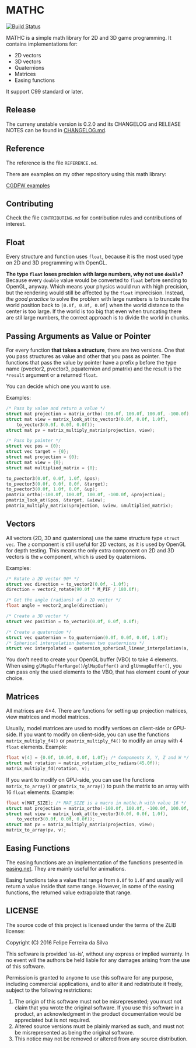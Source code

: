 # MATHC

[![Build Status](https://travis-ci.org/ferreiradaselva/mathc.svg?branch=master)](https://travis-ci.org/ferreiradaselva/mathc)

MATHC is a simple math library for 2D and 3D game programming. It contains implementations for:

- 2D vectors
- 3D vectors
- Quaternions
- Matrices
- Easing functions

It support C99 standard or later.

## Release

The curreny unstable version is 0.2.0 and its CHANGELOG and RELEASE NOTES can be found in [CHANGELOG.md](CHANGELOG.md#020---2017-11-11).

## Reference

The reference is the file `REFERENCE.md`.

There are examples on my other repository using this math library:

[CGDFW examples](https://github.com/ferreiradaselva/cgdfw/tree/master/examples)

## Contributing

Check the file `CONTRIBUTING.md` for contribution rules and contributions of interest.

## Float

Every structure and function uses `float`, because it is the most used type on 2D and 3D programming with OpenGL.

**The type `float` loses precision with large numbers, why not use `double`?** Because every `double` value would be converted to `float` before sending to OpenGL, anyway. Which means your physics would run with high precision, but the rendering would still be affected by the `float` imprecision. Instead, *the good practice* to solve the problem with large numbers is to truncate the world position back to `[0.0f, 0.0f, 0.0f]` when the world distance to the center is too large. If the world is too big that even when truncating there are stil large numbers, the correct approach is to divide the world in chunks.

## Passing Arguments as Value or Pointer

For every function **that takes a structure**, there are two versions. One that you pass structures as value and other that you pass as pointer. The functions that pass the value by pointer have a prefix `p` before the type name (pvector2, pvector3, pquaternion and pmatrix) and the result is the `*result` argument or a returned `float`.

You can decide which one you want to use.

Examples:

```c
/* Pass by value and return a value */
struct mat projection = matrix_ortho(-100.0f, 100.0f, 100.0f, -100.0f);
struct mat view = matrix_look_at(to_vector3(0.0f, 0.0f, 1.0f),
	to_vector3(0.0f, 0.0f, 0.0f));
struct mat pv = matrix_multiply_matrix(projection, view);

/* Pass by pointer */
struct vec pos = {0};
struct vec target = {0};
struct mat projection = {0};
struct mat view = {0};
struct mat multiplied_matrix = {0};

to_pvector3(0.0f, 0.0f, 1.0f, &pos);
to_pvector3(0.0f, 0.0f, 0.0f, &target);
to_pvector3(0.0f, 1.0f, 0.0f, &up);
pmatrix_ortho(-100.0f, 100.0f, 100.0f, -100.0f, &projection);
pmatrix_look_at(&pos, &target, &view);
pmatrix_multiply_matrix(&projection, &view, &multiplied_matrix);
```

## Vectors

All vectors (2D, 3D and quaternions) use the same structure type `struct vec`. The `z` component is still useful for 2D vectors, as it is used by OpenGL for depth testing. This means the only extra component on 2D and 3D vectors is the `w` component, which is used by quaternions.

Examples:

```c
/* Rotate a 2D vector 90º */
struct vec direction = to_vector2(0.0f, -1.0f);
direction = vector2_rotate(90.0f * M_PIF / 180.0f);

/* Get the angle (radians) of a 2D vector */
float angle = vector2_angle(direction);

/* Create a 3D vector */
struct vec position = to_vector3(0.0f, 0.0f, 0.0f);

/* Create a quaternion */
struct vec quaternion = to_quaternion(0.0f, 0.0f, 0.0f, 1.0f);
/* Spherical interpolation between two quaternions */
struct vec interpolated = quaternion_spherical_linear_interpolation(a, b, 0.5f);
```

You don't need to create your OpenGL buffer (VBO) to take 4 elements. When using `glMapBufferRange()`/`glMapBuffer()` and `glUnmapBuffer()`, you can pass only the used elements to the VBO, that has element count of your choice.

## Matrices

All matrices are 4×4. There are functions for setting up projection matrices, view matrices and model matrices.

Usually, model matrices are used to modify vertices on client-side or GPU-side. If you want to modify on client-side, you can use the functions `matrix_multiply_f4()` or `pmatrix_multiply_f4()` to modify an array with 4 `float` elements. Example:

```c
float v[4] = {0.0f, 10.0f, 0.0f, 1.0f}; /* Compoments X, Y, Z and W */
struct mat rotation = matrix_rotation_z(to_radians(45.0f));
matrix_multiply_f4(rotation, v);
```

If you want to modify on GPU-side, you can use the functions `matrix_to_array()` or `pmatrix_to_array()` to push the matrix to an array with 16 `float` elements. Example:

```c
float v[MAT_SIZE]; /* MAT_SIZE is a macro in mathc.h with value 16 */
struct mat projection = matrix_ortho(-100.0f, 100.0f, -100.0f, 100.0f, 0.0f, 1.0f);
struct mat view = matrix_look_at(to_vector3(0.0f, 0.0f, 1.0f),
	to_vector3(0.0f, 0.0f, 0.0f));
struct mat pv = matrix_multiply_matrix(projection, view);
matrix_to_array(pv, v);
```

## Easing Functions

The easing functions are an implementation of the functions presented in [easing.net](http://easings.net/). They are mainly useful for animations.

Easing functions take a value that range from `0.0f` to `1.0f` and usually will return a value inside that same range. However, in some of the easing functions, the returned value extrapolate that range.

## LICENSE

The source code of this project is licensed under the terms of the ZLIB license:

Copyright (C) 2016 Felipe Ferreira da Silva

This software is provided 'as-is', without any express or implied warranty. In no event will the authors be held liable for any damages arising from the use of this software.

Permission is granted to anyone to use this software for any purpose, including commercial applications, and to alter it and redistribute it freely, subject to the following restrictions:

1. The origin of this software must not be misrepresented; you must not claim that you wrote the original software. If you use this software in a product, an acknowledgment in the product documentation would be appreciated but is not required.
2. Altered source versions must be plainly marked as such, and must not be misrepresented as being the original software.
3. This notice may not be removed or altered from any source distribution.
